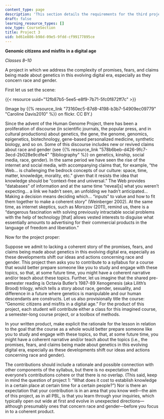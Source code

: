 ```yaml
---
content_type: page
description: 'This section details the requirements for the third project in the course. '
draft: false
learning_resource_types: []
ocw_type: CourseSection
title: Project 3
uid: bd61e886-b98d-09e5-9fdd-cf99177895ce
---
```

**Genomic citizens and misfits in a digital age**

*Classes 8–10*

A project in which we address the complexity of promises, fears, and claims being made about genetics in this evolving digital era, especially as they concern race and gender.

First let us set the scene:

{{< resource uuid="12fb87b5-5ee5-e8f9-7b71-5fc0f872ff7c" >}}

(Image by {{% resource_link "73160ec5-87d8-4198-b3b7-54909ec09779" "Caroline Davis2010" %}} on flickr. CC BY.)

Since the advent of the Human Genome Project, there has been a proliferation of discourse (in scientific journals, the popular press, and in cultural productions) about genetics, the gene, the genome, genomics, epigenetics, biotechnology, gene-based personalized medicine, synthetic biology, and so on. Some of this discourse includes new or revived claims about race and gender (see {{% resource_link "578b6beb-d426-9fc7-3ecd-2b028e9cdfe4" "Bibliography" %}} on genetics, kinship, social media, race, gender). In the same period we have seen the rise of the internet and social media, with accompanying claims that, for example, “the Web… is challenging the bedrock concepts of our culture: space, time, matter, knowledge, morality, etc.” given that it resists the idea that knowledge should be “context-free and universal.” The Web provides “databases” of information and at the same time “reveal\[s\] what you weren’t expecting… a link we hadn’t seen, an unfolding we hadn’t anticipated… Making a decision means deciding which… “inputs” to value and how to fit them together to make a coherent story” (Weinberger 2002). At the same time, as internet skeptics, such as Morozov (2011), remind us, there is a “dangerous fascination with solving previously intractable social problems with the help of technology \[that\] allows vested interests to disguise what essentially amounts to advertising for their commercial products in the language of freedom and liberation.”

Now for the project proper:

Suppose we admit to lacking a coherent story of the promises, fears, and claims being made about genetics in this evolving digital era, especially as these developments shift our ideas and actions concerning race and gender. This project then asks you to contribute to a syllabus for a course that would better prepare someone like you to study and engage with these topics, so that, at some future time, you might have a coherent narrative and/or teach about these topics. Further, let us imagine that the shared pre-semester reading is Octavia Butler’s 1987-89 Xenogenesis (aka Lilith’s Brood) trilogy, which tells a story about race, gender, sexuality, and difference in a future where genetics is manipulable and our human descendants are constructs. Let us also provisionally title the course: “Genomic citizens and misfits in a digital age.” For the product of this project, each student will contribute either a class for this imagined course, a semester-long course project, or a toolbox of methods.

In your written product, make explicit the rationale for the lesson in relation to the goal that the course as a whole would better prepare someone like you to study and engage with these topics, so that, at some future time, you might have a coherent narrative and/or teach about the topics (i.e., the promises, fears, and claims being made about genetics in this evolving digital era, especially as these developments shift our ideas and actions concerning race and gender).

The contributions should include a rationale and possible connection with other components of the syllabus, but there is no expectation that everyone’s contributions cohere or that there is no overlap. (This said, keep in mind the question of project 1: “What does it cost to establish knowledge in a certain place at certain time for a certain people?”) Nor is there an expectation that your contribution is in an area that you know well—the aim of this project, as in all PBL, is that you learn through your inquiries, which typically open out wide at first and evolve in unexpected directions—although presumably ones that concern race and gender—before you focus in to a coherent product.